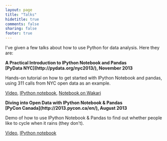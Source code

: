 ```yaml
---
layout: page
title: "Talks"
hidetitle: true
comments: false
sharing: false
footer: true
---
```


I've given a few talks about how to use Python for data
analysis. Here they are:

<strong>
A Practical Introduction to IPython Notebook and Pandas <br>
[PyData NYC](http://pydata.org/nyc2013/), November 2013
</strong>

Hands-on tutorial on how to get started with IPython Notebook and
pandas, using 311 calls from NYC open data as an example.

[Video](http://vimeo.com/79835526),
[IPython notebook](http://nbviewer.ipython.org/github/jvns/talks/blob/master/pydatanyc2013/PyData%20NYC%202013%20tutorial.ipynb),
[Notebook on Wakari](http://bit.ly/pydata-pandas-tutorial)

<strong>
Diving into Open Data with IPython Notebook & Pandas<br>
[PyCon Canada](http://2013.pycon.ca/en/), August 2013
</strong>

Demo of how to use IPython Notebook & Pandas to find out whether
people like to cycle when it rains (they don't).

[Video](http://pyvideo.org/video/2330/diving-into-open-data-with-ipython-notebook-pan), 
[IPython notebook](http://nbviewer.ipython.org/github/jvns/talks/blob/master/pyconca2013/pistes-cyclables.ipynb)

